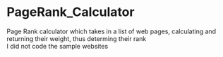 # PageRank_Calculator
Page Rank calculator which takes in a list of web pages, calculating and returning their weight, thus determing their rank <br />
I did not code the sample websites
